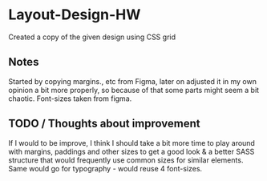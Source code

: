# Layout-Design-HW
Created a copy of the given design using CSS grid

## Notes
Started by copying margins., etc from Figma, later on adjusted it in my own opinion a bit more properly, so because of that some parts might seem a bit chaotic.
Font-sizes taken from figma.

## TODO / Thoughts about improvement
If I would to be improve, I think I should take a bit more time to play around with margins, paddings and other sizes to get a good look & a better SASS structure that would frequently use common sizes for similar elements. Same would go for typography - would reuse 4 font-sizes.
